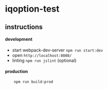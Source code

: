 # iqoption-test

## instructions

#### development
* start webpack-dev-server `npm run start:dev`
* open `http://localhost:8080/`
* linting `npm run jslint` (optional)

#### production
```
    npm run build:prod
```